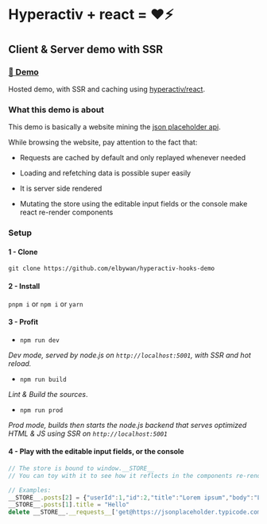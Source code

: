 # Hyperactiv + react = ❤️⚡

## Client & Server demo with SSR

### [📸 Demo](https://hyperactiv-hooks-demo.herokuapp.com/posts)

Hosted demo, with SSR and caching using [hyperactiv/react](https://github.com/elbywan/hyperactiv/tree/master/src/react).

### What this demo is about

This demo is basically a website mining the [json placeholder api](https://jsonplaceholder.typicode.com).

While browsing the website, pay attention to the fact that:

- Requests are cached by default and only replayed whenever needed

- Loading and refetching data is possible super easily

- It is server side rendered

- Mutating the store using the editable input fields or the console make react re-render components

### Setup

#### 1 - Clone

`git clone https://github.com/elbywan/hyperactiv-hooks-demo`

#### 2 - Install

`pnpm i` or `npm i` or `yarn`

#### 3 - Profit

- `npm run dev`

*Dev mode, served by node.js on `http://localhost:5001`, with SSR and hot reload.*

- `npm run build`

*Lint & Build the sources*.

- `npm run prod`

*Prod mode, builds then starts the node.js backend that serves optimized HTML & JS using SSR on `http://localhost:5001`*

#### 4 - Play with the editable input fields, or the console

```js
// The store is bound to window.__STORE__
// You can toy with it to see how it reflects in the components re-rendering.

// Examples:
__STORE__.posts[2] = {"userId":1,"id":2,"title":"Lorem ipsum","body":"Lorem ipsum dolor sit amet, consectetur adipiscing elit."}
__STORE__.posts[1].title = "Hello"
delete __STORE__.__requests__['get@https://jsonplaceholder.typicode.com/posts?_page=1&_limit=20']
```
